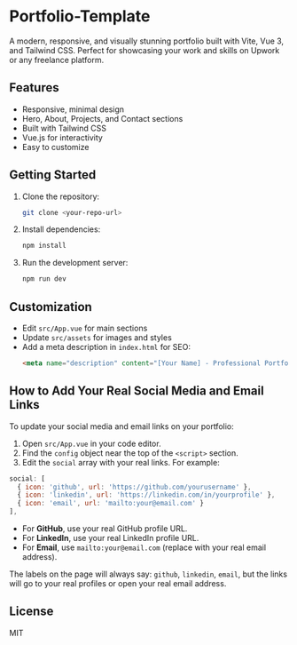 # Portfolio-Template

A modern, responsive, and visually stunning portfolio built with Vite, Vue 3, and Tailwind CSS. Perfect for showcasing your work and skills on Upwork or any freelance platform.

## Features
- Responsive, minimal design
- Hero, About, Projects, and Contact sections
- Built with Tailwind CSS
- Vue.js for interactivity
- Easy to customize

## Getting Started

1. Clone the repository:
   ```sh
   git clone <your-repo-url>
   ```
2. Install dependencies:
   ```sh
   npm install
   ```
3. Run the development server:
   ```sh
   npm run dev
   ```

## Customization
- Edit `src/App.vue` for main sections
- Update `src/assets` for images and styles
- Add a meta description in `index.html` for SEO:
  ```html
  <meta name="description" content="[Your Name] - Professional Portfolio" />
  ```

## How to Add Your Real Social Media and Email Links

To update your social media and email links on your portfolio:

1. Open `src/App.vue` in your code editor.
2. Find the `config` object near the top of the `<script>` section.
3. Edit the `social` array with your real links. For example:

```js
social: [
  { icon: 'github', url: 'https://github.com/yourusername' },
  { icon: 'linkedin', url: 'https://linkedin.com/in/yourprofile' },
  { icon: 'email', url: 'mailto:your@email.com' }
],
```

- For **GitHub**, use your real GitHub profile URL.
- For **LinkedIn**, use your real LinkedIn profile URL.
- For **Email**, use `mailto:your@email.com` (replace with your real email address).

The labels on the page will always say: `github`, `linkedin`, `email`, but the links will go to your real profiles or open your real email address.

## License
MIT
